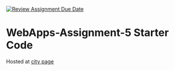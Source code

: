 [![Review Assignment Due Date](https://classroom.github.com/assets/deadline-readme-button-24ddc0f5d75046c5622901739e7c5dd533143b0c8e959d652212380cedb1ea36.svg)](https://classroom.github.com/a/7kKA03Up)
# WebApps-Assignment-5 Starter Code
Hosted at [city page]( https://44-563-webapps-f23.github.io/44563-webapps-f23-assignment5-saipriyajetti/cities.html)